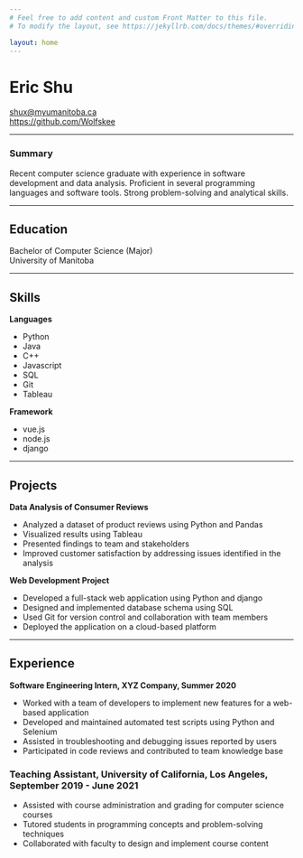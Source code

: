 ```yaml
---
# Feel free to add content and custom Front Matter to this file.
# To modify the layout, see https://jekyllrb.com/docs/themes/#overriding-theme-defaults

layout: home
---
```

# Eric Shu
shux@myumanitoba.ca  
https://github.com/Wolfskee
___
### Summary  
Recent computer science graduate with experience in software development and data analysis. Proficient in several programming languages and software tools. Strong problem-solving and analytical skills.
___
## Education

Bachelor of Computer Science (Major)  
University of Manitoba
___
## Skills
**Languages**
- Python
- Java
- C++
- Javascript
- SQL
- Git
- Tableau  

**Framework**
- vue.js
- node.js
- django
___
## Projects
**Data Analysis of Consumer Reviews**

- Analyzed a dataset of product reviews using Python and Pandas
- Visualized results using Tableau
- Presented findings to team and stakeholders
- Improved customer satisfaction by addressing issues identified in the analysis

**Web Development Project**

- Developed a full-stack web application using Python and django
- Designed and implemented database schema using SQL
- Used Git for version control and collaboration with team members
- Deployed the application on a cloud-based platform
___
## Experience

**Software Engineering Intern, XYZ Company, Summer 2020**

- Worked with a team of developers to implement new features for a web-based application
- Developed and maintained automated test scripts using Python and Selenium
- Assisted in troubleshooting and debugging issues reported by users
- Participated in code reviews and contributed to team knowledge base

### Teaching Assistant, University of California, Los Angeles, September 2019 - June 2021

- Assisted with course administration and grading for computer science courses
- Tutored students in programming concepts and problem-solving techniques
- Collaborated with faculty to design and implement course content
